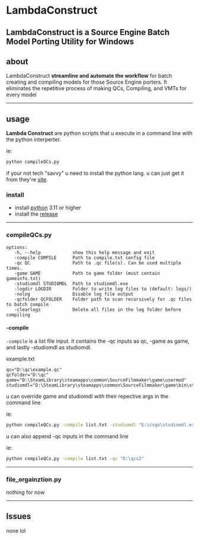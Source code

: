 # LambdaConstruct
LambdaConstruct is a Source Engine Batch Model Porting Utility for Windows
---

## about

LambdaConstruct **streamline and automate the workflow** for batch creating and compiling models 
for those Source Engine porters. It eliminates the repetitive process of making QCs, Compiling, and VMTs for every model

---

## usage

**Lambda Construct** are python scripts that u execute in a command line with the python interperter.

ie:
```bash
python compileQCs.py  
```
if your not tech "savvy" u need to install the python lang.
u can just get it from they're [site](https://www.python.org/).


### install

- install [python](https://www.python.org/) 3.11 or higher
- install the [release](https://github.com/Douran20/LambdaConstruct)

---
### compileQCs.py
```text
options:
   -h, --help            show this help message and exit
   -compile COMPILE      Path to compile.txt config file
   -qc QC                Path to .qc file(s). Can be used multiple times.
   -game GAME            Path to game folder (must contain gameinfo.txt)
   -studiomdl STUDIOMDL  Path to studiomdl.exe
   -logdir LOGDIR        Folder to write log files to (default: logs/)
   -nolog                Disable log file output
   -qcfolder QCFOLDER    Folder path to scan recursively for .qc files to batch compile
   -clearlogs            Delete all files in the log folder before compiling
```

#### -compile 
`-compile` is a list file input. it contains the -qc inputs as qc, -game as game, and lastly -studiomdl as studiomdl.

example.txt
```text
qc="D:\qc\example.qc"
qcfolder="D:\qc"
game="D:\SteamLibrary\steamapps\common\SourceFilmmaker\game\usermod"
studiomdl="D:\SteamLibrary\steamapps\common\SourceFilmmaker\game\bin\studiomdl.exe"
```

u can override game and studiomdl with their repective args in the command line

ie:
```bash
python compileQCs.py -compile list.txt -studiomdl "E:\csgo\studiomdl.exe" -game "D:\SteamLibrary\steamapps\common\Bobs Filmmaker\game\usermod"
```

u can also append -qc inputs in the command line

ie:
```bash
python compileQCs.py -compile list.txt -qc "D:\qcs2"
```

---

### file_orgainztion.py
nothing for now

---

## Issues
none lol

